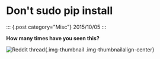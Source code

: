 # Don\'t sudo pip install

::: {.post category="Misc"}
2015/10/05
:::

**How many times have you seen this?**

![Reddit thread](/images/dont-sudo-pip-install.png){.img-thumbnail
.img-thumbnailalign-center}
